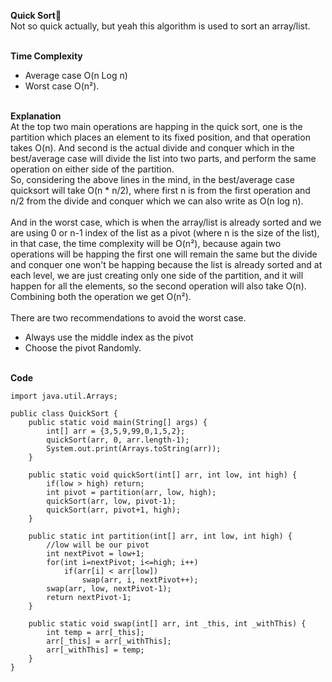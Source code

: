 **Quick Sort📜**<br>
Not so quick actually, but yeah this algorithm is used to sort an array/list.<br><br>

**Time Complexity**<br>
- Average case O(n Log n)
- Worst case O(n²).
<br><br>

**Explanation**<br>
At the top two main operations are happing in the quick sort, one is the partition which places an element to its fixed position, and that operation takes 
O(n). 
And second is the actual divide and conquer which in the best/average case will divide the list into two parts, and perform the same operation on either side of the partition.<br>
So, considering the above lines in the mind, in the best/average case quicksort will take O(n * n/2), where first n is from the first operation and n/2 from the divide and conquer
which we can also write as O(n log n). <br><br>
And in the worst case, which is when the array/list is already sorted and we are using 0 or n-1 index of the list as a pivot (where n is the size of the list),
in that case, the time complexity will be O(n²),
because again two operations will be happing the first one will remain the same but the divide and conquer one won't be happing because the 
list is already sorted and at each level, we are just creating only one side of the partition, and it will happen for all the elements, 
so the second operation will also take O(n). Combining both the operation we get O(n²).
<br>
<br>
There are two recommendations to avoid the worst case. <br>
- Always use the middle index as the pivot
- Choose the pivot Randomly.
<br><br>

**Code**<br>
```
import java.util.Arrays;

public class QuickSort {
    public static void main(String[] args) {
        int[] arr = {3,5,9,99,0,1,5,2};
        quickSort(arr, 0, arr.length-1);
        System.out.print(Arrays.toString(arr));
    }

    public static void quickSort(int[] arr, int low, int high) {
        if(low > high) return;
        int pivot = partition(arr, low, high);
        quickSort(arr, low, pivot-1);
        quickSort(arr, pivot+1, high);
    }

    public static int partition(int[] arr, int low, int high) {
        //low will be our pivot
        int nextPivot = low+1;
        for(int i=nextPivot; i<=high; i++)
            if(arr[i] < arr[low])
                swap(arr, i, nextPivot++);
        swap(arr, low, nextPivot-1);
        return nextPivot-1;
    }

    public static void swap(int[] arr, int _this, int _withThis) {
        int temp = arr[_this];
        arr[_this] = arr[_withThis];
        arr[_withThis] = temp;
    }
}
```
